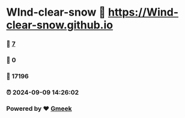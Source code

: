# WInd-clear-snow :link: https://Wind-clear-snow.github.io 
### :page_facing_up: [7](https://Wind-clear-snow.github.io/tag.html) 
### :speech_balloon: 0 
### :hibiscus: 17196 
### :alarm_clock: 2024-09-09 14:26:02 
### Powered by :heart: [Gmeek](https://github.com/Meekdai/Gmeek)
